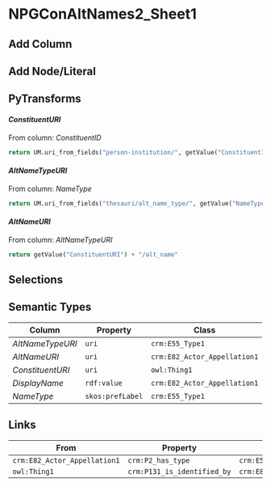 # NPGConAltNames2_Sheet1

## Add Column

## Add Node/Literal

## PyTransforms
#### _ConstituentURI_
From column: _ConstituentID_
``` python
return UM.uri_from_fields("person-institution/", getValue("ConstituentID"))
```

#### _AltNameTypeURI_
From column: _NameType_
``` python
return UM.uri_from_fields("thesauri/alt_name_type/", getValue("NameType"))
```

#### _AltNameURI_
From column: _AltNameTypeURI_
``` python
return getValue("ConstituentURI") + "/alt_name"
```


## Selections

## Semantic Types
| Column | Property | Class |
|  ----- | -------- | ----- |
| _AltNameTypeURI_ | `uri` | `crm:E55_Type1`|
| _AltNameURI_ | `uri` | `crm:E82_Actor_Appellation1`|
| _ConstituentURI_ | `uri` | `owl:Thing1`|
| _DisplayName_ | `rdf:value` | `crm:E82_Actor_Appellation1`|
| _NameType_ | `skos:prefLabel` | `crm:E55_Type1`|


## Links
| From | Property | To |
|  --- | -------- | ---|
| `crm:E82_Actor_Appellation1` | `crm:P2_has_type` | `crm:E55_Type1`|
| `owl:Thing1` | `crm:P131_is_identified_by` | `crm:E82_Actor_Appellation1`|
